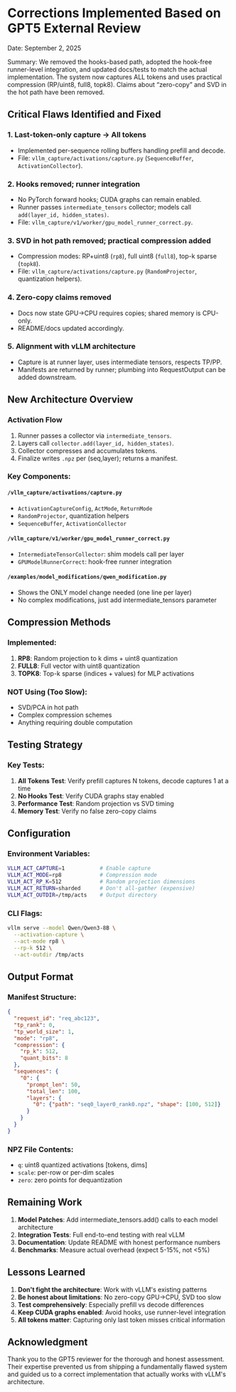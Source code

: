 # Corrections Implemented Based on GPT5 External Review

Date: September 2, 2025

Summary: We removed the hooks-based path, adopted the hook-free runner-level integration, and updated docs/tests to match the actual implementation. The system now captures ALL tokens and uses practical compression (RP/uint8, full8, topk8). Claims about “zero-copy” and SVD in the hot path have been removed.

## Critical Flaws Identified and Fixed

### 1. Last-token-only capture → All tokens
- Implemented per-sequence rolling buffers handling prefill and decode.
- File: `vllm_capture/activations/capture.py` (`SequenceBuffer`, `ActivationCollector`).

### 2. Hooks removed; runner integration
- No PyTorch forward hooks; CUDA graphs can remain enabled.
- Runner passes `intermediate_tensors` collector; models call `add(layer_id, hidden_states)`.
- File: `vllm_capture/v1/worker/gpu_model_runner_correct.py`.

### 3. SVD in hot path removed; practical compression added
- Compression modes: RP+uint8 (`rp8`), full uint8 (`full8`), top-k sparse (`topk8`).
- File: `vllm_capture/activations/capture.py` (`RandomProjector`, quantization helpers).

### 4. Zero-copy claims removed
- Docs now state GPU→CPU requires copies; shared memory is CPU-only.
- README/docs updated accordingly.

### 5. Alignment with vLLM architecture
- Capture is at runner layer, uses intermediate tensors, respects TP/PP.
- Manifests are returned by runner; plumbing into RequestOutput can be added downstream.

## New Architecture Overview

### Activation Flow
1) Runner passes a collector via `intermediate_tensors`.
2) Layers call `collector.add(layer_id, hidden_states)`.
3) Collector compresses and accumulates tokens.
4) Finalize writes `.npz` per (seq,layer); returns a manifest.

### Key Components:

#### `/vllm_capture/activations/capture.py`
- `ActivationCaptureConfig`, `ActMode`, `ReturnMode`
- `RandomProjector`, quantization helpers
- `SequenceBuffer`, `ActivationCollector`

#### `/vllm_capture/v1/worker/gpu_model_runner_correct.py`
- `IntermediateTensorCollector`: shim models call per layer
- `GPUModelRunnerCorrect`: hook-free runner integration

#### `/examples/model_modifications/qwen_modification.py`
- Shows the ONLY model change needed (one line per layer)
- No complex modifications, just add intermediate_tensors parameter

## Compression Methods

### Implemented:
1. **RP8**: Random projection to k dims + uint8 quantization
2. **FULL8**: Full vector with uint8 quantization
3. **TOPK8**: Top-k sparse (indices + values) for MLP activations

### NOT Using (Too Slow):
- SVD/PCA in hot path
- Complex compression schemes
- Anything requiring double computation

## Testing Strategy

### Key Tests:
1. **All Tokens Test**: Verify prefill captures N tokens, decode captures 1 at a time
2. **No Hooks Test**: Verify CUDA graphs stay enabled
3. **Performance Test**: Random projection vs SVD timing
4. **Memory Test**: Verify no false zero-copy claims

## Configuration

### Environment Variables:
```bash
VLLM_ACT_CAPTURE=1           # Enable capture
VLLM_ACT_MODE=rp8            # Compression mode
VLLM_ACT_RP_K=512            # Random projection dimensions
VLLM_ACT_RETURN=sharded      # Don't all-gather (expensive)
VLLM_ACT_OUTDIR=/tmp/acts    # Output directory
```

### CLI Flags:
```bash
vllm serve --model Qwen/Qwen3-8B \
  --activation-capture \
  --act-mode rp8 \
  --rp-k 512 \
  --act-outdir /tmp/acts
```

## Output Format

### Manifest Structure:
```json
{
  "request_id": "req_abc123",
  "tp_rank": 0,
  "tp_world_size": 1,
  "mode": "rp8",
  "compression": {
    "rp_k": 512,
    "quant_bits": 8
  },
  "sequences": {
    "0": {
      "prompt_len": 50,
      "total_len": 100,
      "layers": {
        "0": {"path": "seq0_layer0_rank0.npz", "shape": [100, 512]}
      }
    }
  }
}
```

### NPZ File Contents:
- `q`: uint8 quantized activations [tokens, dims]
- `scale`: per-row or per-dim scales
- `zero`: zero points for dequantization

## Remaining Work

1. **Model Patches**: Add intermediate_tensors.add() calls to each model architecture
2. **Integration Tests**: Full end-to-end testing with real vLLM
3. **Documentation**: Update README with honest performance numbers
4. **Benchmarks**: Measure actual overhead (expect 5-15%, not <5%)

## Lessons Learned

1. **Don't fight the architecture**: Work with vLLM's existing patterns
2. **Be honest about limitations**: No zero-copy GPU→CPU, SVD too slow
3. **Test comprehensively**: Especially prefill vs decode differences
4. **Keep CUDA graphs enabled**: Avoid hooks, use runner-level integration
5. **All tokens matter**: Capturing only last token misses critical information

## Acknowledgment

Thank you to the GPT5 reviewer for the thorough and honest assessment. Their expertise prevented us from shipping a fundamentally flawed system and guided us to a correct implementation that actually works with vLLM's architecture.
